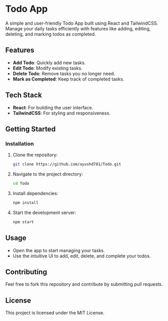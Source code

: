 # Todo App

A simple and user-friendly Todo App built using React and TailwindCSS. Manage your daily tasks efficiently with features like adding, editing, deleting, and marking todos as completed.

## Features

- **Add Todo**: Quickly add new tasks.
- **Edit Todo**: Modify existing tasks.
- **Delete Todo**: Remove tasks you no longer need.
- **Mark as Completed**: Keep track of completed tasks.

## Tech Stack

- **React**: For building the user interface.
- **TailwindCSS**: For styling and responsiveness.

## Getting Started

### Installation

1. Clone the repository:
   ```bash
   git clone https://github.com/ayushd701/Todo.git
   ```
2. Navigate to the project directory:
   ```bash
   cd Todo
   ```
3. Install dependencies:
   ```bash
   npm install
   ```
4. Start the development server:
   ```bash
   npm start
   ```

## Usage

- Open the app to start managing your tasks.
- Use the intuitive UI to add, edit, delete, and complete your todos.

## Contributing

Feel free to fork this repository and contribute by submitting pull requests.

## License

This project is licensed under the MIT License.


